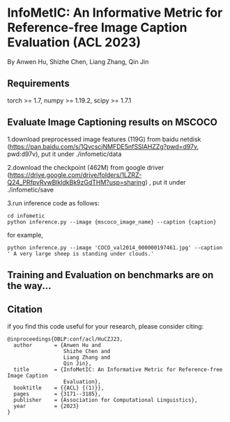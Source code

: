 # InfoMetIC: An Informative Metric for Reference-free Image Caption Evaluation (ACL 2023)
By Anwen Hu, Shizhe Chen, Liang Zhang, Qin Jin


## Requirements
torch >= 1.7, numpy >= 1.19.2, scipy >= 1.7.1

## Evaluate Image Captioning results on MSCOCO
1.download preprocessed image features (119G) from baidu netdisk (https://pan.baidu.com/s/1QvcscjNMFDE5nfSSlAHZZg?pwd=d97v, pwd:d97v), put it under ./infometic/data 

2.download the checkpoint (462M) from google driver (https://drive.google.com/drive/folders/1LZRZ-Q24_PRfpvRvwBlkldkBk9zGdTHM?usp=sharing) , put it under ./infometic/save

3.run inference code as follows:

```
cd infometic
python inference.py --image {mscoco_image_name} --caption {caption}
```
for example,
```
python inference.py --image 'COCO_val2014_000000197461.jpg' --caption ' A very large sheep is standing under clouds.'
```

## Training and Evaluation on benchmarks are on the way...


## Citation
if you find this code useful for your research, please consider citing:
```
@inproceedings{DBLP:conf/acl/HuCZJ23,
  author       = {Anwen Hu and
                  Shizhe Chen and
                  Liang Zhang and
                  Qin Jin},
  title        = {InfoMetIC: An Informative Metric for Reference-free Image Caption
                  Evaluation},
  booktitle    = {{ACL} {(1)}},
  pages        = {3171--3185},
  publisher    = {Association for Computational Linguistics},
  year         = {2023}
}
```



